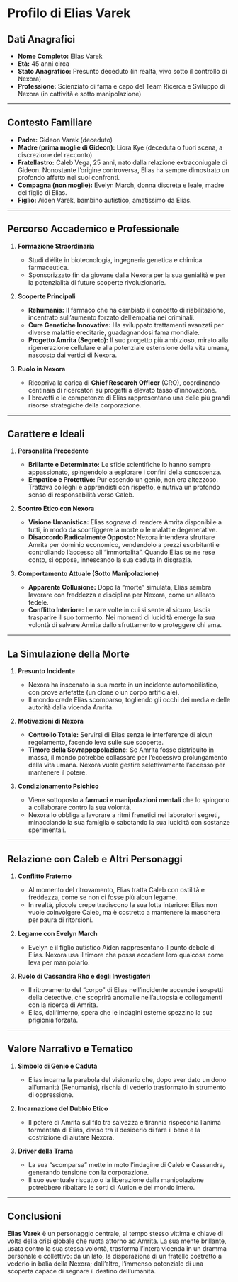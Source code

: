 # **Profilo di Elias Varek**

## **Dati Anagrafici**
- **Nome Completo:** Elias Varek  
- **Età:** 45 anni circa  
- **Stato Anagrafico:** Presunto deceduto (in realtà, vivo sotto il controllo di Nexora)  
- **Professione:** Scienziato di fama e capo del Team Ricerca e Sviluppo di Nexora (in cattività e sotto manipolazione)

---

## **Contesto Familiare**
- **Padre:** Gideon Varek (deceduto)  
- **Madre (prima moglie di Gideon):** Liora Kye (deceduta o fuori scena, a discrezione del racconto)  
- **Fratellastro:** Caleb Vega, 25 anni, nato dalla relazione extraconiugale di Gideon. Nonostante l’origine controversa, Elias ha sempre dimostrato un profondo affetto nei suoi confronti.  
- **Compagna (non moglie):** Evelyn March, donna discreta e leale, madre del figlio di Elias.  
- **Figlio:** Aiden Varek, bambino autistico, amatissimo da Elias.

---

## **Percorso Accademico e Professionale**
1. **Formazione Straordinaria**  
   - Studi d’élite in biotecnologia, ingegneria genetica e chimica farmaceutica.  
   - Sponsorizzato fin da giovane dalla Nexora per la sua genialità e per la potenzialità di future scoperte rivoluzionarie.

2. **Scoperte Principali**  
   - **Rehumanis:** Il farmaco che ha cambiato il concetto di riabilitazione, incentrato sull’aumento forzato dell’empatia nei criminali.  
   - **Cure Genetiche Innovative:** Ha sviluppato trattamenti avanzati per diverse malattie ereditarie, guadagnandosi fama mondiale.  
   - **Progetto Amrita (Segreto):** Il suo progetto più ambizioso, mirato alla rigenerazione cellulare e alla potenziale estensione della vita umana, nascosto dai vertici di Nexora.

3. **Ruolo in Nexora**  
   - Ricopriva la carica di **Chief Research Officer** (CRO), coordinando centinaia di ricercatori su progetti a elevato tasso d’innovazione.  
   - I brevetti e le competenze di Elias rappresentano una delle più grandi risorse strategiche della corporazione.

---

## **Carattere e Ideali**
1. **Personalità Precedente**  
   - **Brillante e Determinato:** Le sfide scientifiche lo hanno sempre appassionato, spingendolo a esplorare i confini della conoscenza.  
   - **Empatico e Protettivo:** Pur essendo un genio, non era altezzoso. Trattava colleghi e apprendisti con rispetto, e nutriva un profondo senso di responsabilità verso Caleb.

2. **Scontro Etico con Nexora**  
   - **Visione Umanistica:** Elias sognava di rendere Amrita disponibile a tutti, in modo da sconfiggere la morte o le malattie degenerative.  
   - **Disaccordo Radicalmente Opposto:** Nexora intendeva sfruttare Amrita per dominio economico, vendendolo a prezzi esorbitanti e controllando l’accesso all’“immortalità”. Quando Elias se ne rese conto, si oppose, innescando la sua caduta in disgrazia.

3. **Comportamento Attuale (Sotto Manipolazione)**  
   - **Apparente Collusione:** Dopo la “morte” simulata, Elias sembra lavorare con freddezza e disciplina per Nexora, come un alleato fedele.  
   - **Conflitto Interiore:** Le rare volte in cui si sente al sicuro, lascia trasparire il suo tormento. Nei momenti di lucidità emerge la sua volontà di salvare Amrita dallo sfruttamento e proteggere chi ama.

---

## **La Simulazione della Morte**
1. **Presunto Incidente**  
   - Nexora ha inscenato la sua morte in un incidente automobilistico, con prove artefatte (un clone o un corpo artificiale).  
   - Il mondo crede Elias scomparso, togliendo gli occhi dei media e delle autorità dalla vicenda Amrita.

2. **Motivazioni di Nexora**  
   - **Controllo Totale:** Servirsi di Elias senza le interferenze di alcun regolamento, facendo leva sulle sue scoperte.  
   - **Timore della Sovrappopolazione:** Se Amrita fosse distribuito in massa, il mondo potrebbe collassare per l’eccessivo prolungamento della vita umana. Nexora vuole gestire selettivamente l’accesso per mantenere il potere.

3. **Condizionamento Psichico**  
   - Viene sottoposto a **farmaci e manipolazioni mentali** che lo spingono a collaborare contro la sua volontà.  
   - Nexora lo obbliga a lavorare a ritmi frenetici nei laboratori segreti, minacciando la sua famiglia o sabotando la sua lucidità con sostanze sperimentali.

---

## **Relazione con Caleb e Altri Personaggi**
1. **Conflitto Fraterno**  
   - Al momento del ritrovamento, Elias tratta Caleb con ostilità e freddezza, come se non ci fosse più alcun legame.  
   - In realtà, piccole crepe tradiscono la sua lotta interiore: Elias non vuole coinvolgere Caleb, ma è costretto a mantenere la maschera per paura di ritorsioni.

2. **Legame con Evelyn March**  
   - Evelyn e il figlio autistico Aiden rappresentano il punto debole di Elias. Nexora usa il timore che possa accadere loro qualcosa come leva per manipolarlo.

3. **Ruolo di Cassandra Rho e degli Investigatori**  
   - Il ritrovamento del “corpo” di Elias nell’incidente accende i sospetti della detective, che scoprirà anomalie nell’autopsia e collegamenti con la ricerca di Amrita.  
   - Elias, dall’interno, spera che le indagini esterne spezzino la sua prigionia forzata.

---

## **Valore Narrativo e Tematico**
1. **Simbolo di Genio e Caduta**  
   - Elias incarna la parabola del visionario che, dopo aver dato un dono all’umanità (Rehumanis), rischia di vederlo trasformato in strumento di oppressione.

2. **Incarnazione del Dubbio Etico**  
   - Il potere di Amrita sul filo tra salvezza e tirannia rispecchia l’anima tormentata di Elias, diviso tra il desiderio di fare il bene e la costrizione di aiutare Nexora.

3. **Driver della Trama**  
   - La sua “scomparsa” mette in moto l’indagine di Caleb e Cassandra, generando tensione con la corporazione.  
   - Il suo eventuale riscatto o la liberazione dalla manipolazione potrebbero ribaltare le sorti di Aurion e del mondo intero.

---

## **Conclusioni**
**Elias Varek** è un personaggio centrale, al tempo stesso vittima e chiave di volta della crisi globale che ruota attorno ad Amrita. La sua mente brillante, usata contro la sua stessa volontà, trasforma l’intera vicenda in un dramma personale e collettivo: da un lato, la disperazione di un fratello costretto a vederlo in balia della Nexora; dall’altro, l’immenso potenziale di una scoperta capace di segnare il destino dell’umanità.   
